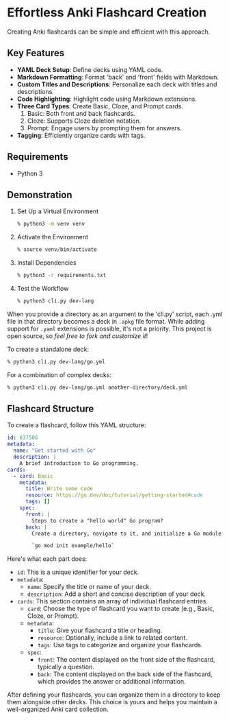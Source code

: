 <!-- Copyright 2023 Enzo Venturi. All rights reserved. -->
<!-- Use of this source code is governed by a BSD-style -->
<!-- license that can be found in the LICENSE file. -->

# Effortless Anki Flashcard Creation

Creating Anki flashcards can be simple and efficient with this approach.

## Key Features

* **YAML Deck Setup**: Define decks using YAML code.
* **Markdown Formatting**: Format 'back' and 'front' fields with Markdown.
* **Custom Titles and Descriptions**: Personalize each deck with titles and descriptions.
* **Code Highlighting**: Highlight code using Markdown extensions.
* **Three Card Types**: Create Basic, Cloze, and Prompt cards.
    1. Basic: Both front and back flashcards.
    2. Cloze: Supports Cloze deletion notation.
    3. Prompt: Engage users by prompting them for answers.
* **Tagging**: Efficiently organize cards with tags.

## Requirements

* Python 3

## Demonstration

1. Set Up a Virtual Environment
   ```sh
   % python3 -m venv venv
   ```

2. Activate the Environment
   ```sh
   % source venv/bin/activate
   ```

3. Install Dependencies
   ```sh
   % python3 -r requirements.txt
   ```

4. Test the Workflow
   ```sh
   % python3 cli.py dev-lang
   ```

When you provide a directory as an argument to the 'cli.py' script, each .yml file in that directory becomes a deck in `.apkg` file format. While adding support for `.yaml` extensions is 
possible, it's not a priority. This project is open source, so _feel free to fork and customize it_!

To create a standalone deck:
```sh
% python3 cli.py dev-lang/go.yml
```

For a combination of complex decks:
```sh
% python3 cli.py dev-lang/go.yml another-directory/deck.yml
```

## Flashcard Structure

To create a flashcard, follow this YAML structure:

```yaml
id: 637500
metadata:
  name: "Get started with Go"
  description: |
    A brief introduction to Go programming.
cards:
  - card: Basic
    metadata:
      title: Write some code
      resource: https://go.dev/doc/tutorial/getting-started#code
      tags: []
    spec:
      front: |
        Steps to create a "hello world" Go program?
      back: |
        Create a directory, navigate to it, and initialize a Go module using

        `go mod init example/hello`
```

Here's what each part does:

- `id`: This is a unique identifier for your deck.
- `metadata`:
  - `name`: Specify the title or name of your deck.
  - `description`: Add a short and concise description of your deck.
- `cards`: This section contains an array of individual flashcard entries.
  - `card`: Choose the type of flashcard you want to create (e.g., Basic, Cloze, or Prompt).
  - `metadata`:
    - `title`: Give your flashcard a title or heading.
    - `resource`: Optionally, include a link to related content.
    - `tags`: Use tags to categorize and organize your flashcards.
  - `spec`:
    - `front`: The content displayed on the front side of the flashcard, typically a question.
    - `back`: The content displayed on the back side of the flashcard, which provides the answer or additional information.

After defining your flashcards, you can organize them in a directory to keep them alongside other decks. This choice is yours and helps you maintain a well-organized Anki card collection.
